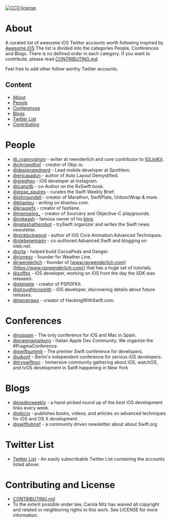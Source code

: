 [![CC0 license](http://mirrors.creativecommons.org/presskit/buttons/88x31/svg/cc-zero.svg)](https://creativecommons.org/publicdomain/zero/1.0/)

# About

A curated list of awesome iOS Twitter accounts worth following inspired by [Awesome iOS](https://github.com/vsouza/awesome-ios)
The list is divided into the categories People, Conferences and Blogs. There is no defined order in each category. If you want to contribute, please read [CONTRIBUTING.md](https://github.com/carolanitz/Awesome-iOS-Twitter/blob/master/CONTRIBUTING.md).

Feel free to add other follow worthy Twitter accounts.

## Content

* [About](#about)
* [People](#people)
* [Conferences](#conferences)
* [Blogs](#blogs)
* [Twitter List](#twitter-list)
* [Contributing](#contributing-and-license)

# People

* [@_ryannystrom](https://twitter.com/_ryannystrom) - writer at rwenderlich and core contributor to [IGListKit](https://github.com/Instagram/IGListKit/).
* [@chriseidhof](https://twitter.com/chriseidhof) - creator of Objc.io.
* [@designatednerd](https://twitter.com/designatednerd) - Lead mobile developer at SpotHero.
* [@ericasadun](https://twitter.com/ericasadun) - author of Auto Layout Demystified.
* [@gregheo](https://twitter.com/gregheo) - iOS developer at Instagram.
* [@icanzilb](https://twitter.com/icanzilb) - co-Author on the RxSwift book.
* [@jesse_squires](https://twitter.com/jesse_squires) - curates the Swift Weekly Brief.
* [@johnsundell](https://twitter.com/johnsundell) - creator of Marathon, SwiftPlate, Unbox/Wrap & more.
* [@khanlou](https://twitter.com/khanlou) - writing on khanlou.com.
* [@krausefx](https://twitter.com/krausefx) - creator of fastlane.
* [@merowing_](https://twitter.com/merowing_) - creator of Sourcery and Objective-C playgrounds.
* [@mikeash](https://twitter.com/mikeash) - famous owner of his [blog](https://www.mikeash.com/pyblog/).
* [@natashatherobot](https://twitter.com/natashatherobot) - trySwift organizer and writes the Swift news newsletter.
* [@nicklockwood](https://twitter.com/nicklockwood) - author of iOS Core Animation:Advanced Techniques.
* [@olebegemann](https://twitter.com/olebegemann) - co-authored Advanced Swift and blogging on oleb.net.
* [@orta](https://twitter.com/orta) - helped build CocoaPods and Danger.
* [@rjonesy](https://twitter.com/rjonesy) - founder for Weather Line.
* [@rwenderlich](https://twitter.com/rwenderlich) - founder of [www.raywenderlich.com](https://www.raywenderlich.com/) that has a huge set of tutorials.
* [@soffes](https://twitter.com/soffes) - iOS developer, working on iOS from the day the SDK was released.
* [@steipete](https://twitter.com/steipete) - creator of PSPDFKit.
* [@stroughtonsmith](https://twitter.com/stroughtonsmith) - iOS developer, discovering details about future releases.
* [@twostraws](https://twitter.com/twostraws) - creator of HackingWithSwift.com.

# Conferences

* [@nsspain](https://twitter.com/nsspain) - The only conference for iOS and Mac in Spain.
* [@pragmamarkorg](https://twitter.com/pragmamarkorg) - Italian Apple Dev Community. We organize the #PragmaConference.
* [@swiftsummit](https://twitter.com/swiftsummit) - The premier Swift conference for developers.
* [@uikonf](https://twitter.com/uikonf) - Berlin's independent conference for serious iOS developers.
* [@tryswiftnyc](https://twitter.com/tryswiftnyc) - Immersive community gathering about iOS, watchOS, and tvOS development in Swift happening in New York

# Blogs

* [@iosdevweekly](https://twitter.com/iosdevweekly) - a hand-picked round up of the best iOS development links every week.
* [@objcio](https://twitter.com/objcio) - publishes books, videos, and articles on advanced techniques for iOS and OS X development.
* [@swiftlybrief](https://twitter.com/swiftlybrief) - a community driven newsletter about about Swift.org

# Twitter List

* [Twitter List](https://twitter.com/russjr08/lists/awesome-ios-development) - An easily subscribable Twitter List containing the accounts listed above.

# Contributing and License

* [CONTRIBUTING.md](https://github.com/carolanitz/Awesome-iOS-Twitter/blob/master/CONTRIBUTING.md)
* To the extent possible under law, Carola Nitz has waived all copyright and related or neighboring rights to this work. See LICENSE for more information.
